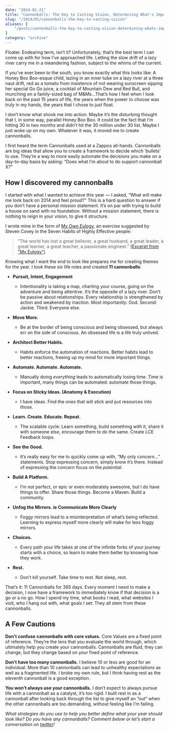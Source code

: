 ```yaml
---
date: "2014-01-21"
title: "Cannonballs: The Key to Casting Vision, Determining What's Important & Getting Things Done"
slug: "/2014/01/cannonballs-the-key-to-casting-vision"
aliases: [
    "/posts/cannonballs-the-key-to-casting-vision-determining-whats-important-getting-things-done"
]
category: "archive"
---
```


<p class="intro">
  Floater. Endearing term, isn’t it? Unfortunately, that’s the best term I can come up with for how I’ve approached life. Letting the slow drift of a lazy river carry me in a meandering fashion, subject to the whims of the current.
</p>

<p>If you’ve ever been to the south, you know exactly what this looks like: A Honey Boo Boo-esque child, lazing in an inner tube on a lazy river at a three naut drift, red as a tomato from insistence of not wearing sunscreen sipping her special Go Go juice, a cocktail of Mountain Dew and Red Bull, and munching on a family-sized bag of M&amp;Ms...That’s how I feel when I look back on the past 15 years of life, the years when the power to choose was truly in my hands, the years that I chose to just float.</p>

<p>I don’t know what shook me into action. Maybe it’s the disturbing thought that I, in some way, parallel Honey Boo Boo. It could be the fact that I’m hitting 30 in two months and didn’t hit the 30 million under 30 list. Maybe I just woke up on my own. Whatever it was, it moved me to create cannonballs.</p>

<p>I first heard the term Cannonballs used at a Zappos all-hands. Cannonballs are big ideas that allow you to create a framework to decide which ‘bullets’ to use. They’re a way to more easily automate the decisions you make on a day-to-day basis by asking: “Does what I’m about to do support cannonball X?”</p>

<h2>How I discovered my cannonballs</h2>

<p>I started with what I wanted to achieve this year — I asked, “What will make me look back on 2014 and feel proud?” This is a hard question to answer if you don’t have a personal mission statement. It’s on par with trying to build a house on sand with no foundation. Without a mission statement, there is nothing to reign in your vision, to give it structure.</p>

<p>I wrote mine in the form of <a href="/2013/10/my-eulogy/">My Own Eulogy</a>, an exercise suggested by Steven Covey in the Seven Habits of Highly Effective people:</p>

<blockquote>
  <p>“The world has lost a great believer, a great husband, a great leader, a great learner, a great teacher, a passionate engineer.” <a href="https://www.realchaseadams.com/2013/10/15/my-eulogy/">(Excerpt from "My Eulogy")</a></p>
</blockquote>

<p>Knowing what I want the end to look like prepares me for creating themes for the year. I took these six life roles and created <strong>11 cannonballs</strong>:</p>

<ul>
<li><p><strong>Pursuit, Intent, Engagement</strong></p>

<ul>
<li>Intentionality is taking a map, charting your course, going on the adventure and being attentive. It’s the opposite of a lazy river. Don’t be passive about relationships. Every relationship is strengthened by action and weakened by inaction. Most importantly: God. Second: Jackie. Third: Everyone else. </li>
</ul></li>
<li><p><strong>Move More.</strong></p>

<ul>
<li>Be at the border of being conscious and being obsessed, but always err on the side of conscious. An obsessed life is a life truly unlived.</li>
</ul></li>
<li><p><strong>Architect Better Habits.</strong></p>

<ul>
<li>Habits enforce the automation of reactions. Better habits lead to better reactions, freeing up my mind for more important things.</li>
</ul></li>
<li><p><strong>Automate. Automate. Automate.</strong></p>

<ul>
<li>Manually doing <em>everything</em> leads to automatically losing time. Time is important, many things can be automated: automate those things.</li>
</ul></li>
<li><p><strong>Focus on Sticky Ideas. (Anatomy &amp; Execution)</strong></p>

<ul>
<li>I have ideas. Find the ones that will stick and put resources into those.</li>
</ul></li>
<li><p><strong>Learn. Create. Educate. Repeat.</strong></p>

<ul>
<li>The scalable cycle: Learn something, build something with it, share it with someone else, encourage them to do the same. Create LCE Feedback loops.</li>
</ul></li>
<li><p><strong>See the Good.</strong></p>

<ul>
<li>It’s really easy for me to quickly come up with, “My only concern…” statements. Stop expressing concern, simply know it’s there. Instead of expressing the <em>concern</em> focus on the <em>potential</em>.</li>
</ul></li>
<li><p><strong>Build A Platform.</strong></p>

<ul>
<li>I’m not perfect, or epic or even moderately awesome, but I do have things to offer. Share those things. Become a Maven. Build a community.</li>
</ul></li>
<li><p><strong>Unfog the Mirrors. ie Communicate More Clearly</strong></p>

<ul>
<li>Foggy mirrors lead to a misinterpretation of what’s being reflected. Learning to express myself more clearly will make for less foggy mirrors.</li>
</ul></li>
<li><p><strong>Choices.</strong></p>

<ul>
<li>Every path your life takes at one of the infinite forks of your journey starts with a choice, so learn to make them better by knowing how they work.</li>
</ul></li>
<li><p><strong>Rest.</strong></p>

<ul>
<li>Don’t kill yourself. Take time to rest. Not sleep, rest.</li>
</ul></li>
</ul>

<p>That’s it: 11 Cannonballs for 365 days. Every moment I need to make a decision, I now have a framework to immediately know if that decision is a go or a no go. How I spend my time, what books I read, what websites I visit, who I hang out with, what goals I set: They all stem from these cannonballs.</p>

<h2>A Few Cautions</h2>

<p><strong>Don’t confuse cannonballs with core values.</strong> Core Values are a fixed point of reference. They’re the lens that you evaluate the world through, which ultimately help you create your cannonballs. Cannonballs are fluid, they can change, but they change based on your fixed point of reference.</p>

<p><strong>Don’t have too many cannonballs.</strong> I believe 10 or less are good for an individual. More than 10 cannonballs can lead to unhealthy expectations as well as a fragmented life. I broke my own rule, but I think having rest as the eleventh cannonball is a good exception.</p>

<p><strong>You won’t always use your cannonballs.</strong> I don’t expect to always pursue life with a cannonball as a catalyst, it’s too rigid. I built rest in as a cannonball after looking back through the list to give myself an “out” when the other cannonballs are too demanding, without feeling like I’m failing.</p>

<p class="marker">
<em>What strategies do you use to help you better define what your year should look like? Do you have any cannonballs? Comment below or let’s start a conversation on <a href="#" class="trigger-share twitter">twitter</a>!</em>
</p>


